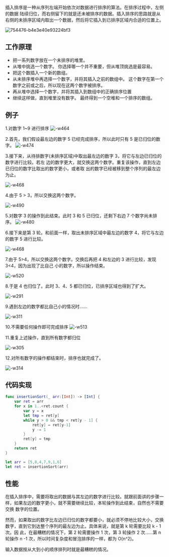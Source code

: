 插入排序是一种从序列左端开始依次对数据进行排序的算法。在排序过程中，左侧的数据 陆续归位，而右侧留下的就是还未被排序的数据。插入排序的思路就是从右侧的未排序区域内取出一个数据，然后将它插入到已排序区域内合适的位置上。

![754476-b4e3e40e93224bf3](http://blog.oldbird.run/754476-b4e3e40e93224bf3.gif)

## 工作原理

- 把一系列数字放在一个未排序的堆里。
- 从堆中挑选一个数字。 你选择哪一个并不重要，但从堆顶挑选是最容易。
- 把这个数插入一个新的数组。
- 从未排序堆中再选择一个数字，并将其插入之前的数组中。 这个数字在第一个数字之前或之后，所以现在这两个数字被排序。
- 再从堆中选择一个数字，并将其插入到数组中的正确排序位置
- 继续这样做，直到堆里没有数字。 最终得到一个空堆和一个排序的数组。

## 例子

1.对数字 1~9 进行排序
![-w464](http://blog.oldbird.run/2020-08-14-15974187854474.png)

2.首先，我们假设最左边的数字 5 已经完成排序，所以此时只有 5 是已归位的数字。
![-w474](http://blog.oldbird.run/2020-08-14-15974188214620.png)

3.接下来，从待排数字(未排序区域)中取出最左边的数字 3，将它与左边已归位的数字进行比较。若左 边的数字更大，就交换这两个数字。重复该操作，直到左边已归位的数字比取出的数字更小，或者取 出的数字已经被移到整个序列的最左边为止。

![-w468](http://blog.oldbird.run/2020-08-14-15974188693718.png)

4.由于 5 > 3，所以交换这两个数字。

![-w490](http://blog.oldbird.run/2020-08-14-15974189206263.png)

5.对数字 3 的操作到此结束。此时 3 和 5 已归位，还剩下右边 7 个数字尚未排序。
![-w480](http://blog.oldbird.run/2020-08-14-15974189493112.png)

6.接下来是第 3 轮。和前面一样，取出未排序区域中最左边的数字 4，将它与左边的数字 5 进行比较。

![-w468](http://blog.oldbird.run/2020-08-14-15974189965277.png)

7.由于 5>4，所以交换这两个数字。交换后再把 4 和左边的 3 进行比较，发现 3<4，因为出现了比自己 小的数字，所以操作结束。

![-w520](http://blog.oldbird.run/2020-08-14-15974190358164.png)

8.于是 4 也归位了。此时 3、4、5 都已归位，已排序区域也得到了扩大。

![-w291](http://blog.oldbird.run/2020-08-14-15974190933068.png)

9.遇到左边的数字都比自己小的情况时......

![-w311](http://blog.oldbird.run/2020-08-14-15974191392409.png)

10.不需要任何操作即可完成排序
![-w513](http://blog.oldbird.run/2020-08-14-15974191604605.png)

11.重复上述操作，直到所有数字都归位

![-w305](http://blog.oldbird.run/2020-08-14-15974191942389.png)

12.对所有数字的操作都结束时，排序也就完成了。

![-w314](http://blog.oldbird.run/2020-08-14-15974192214948.png)

## 代码实现

```swift
func insertionSort(_ arr:[Int]) -> [Int] {
    var ret = arr
    for x in 1..<ret.count {
        var y = x
        let tmp = ret[y]
        while y > 0 && tmp < ret[y - 1] {
            ret[y] = ret[y-1]
            y -= 1
        }
        ret[y] = tmp
    }
    return ret
}

let arr = [5,8,4,7,9,1,6]
let ret = insertionSort(arr)
```

## 性能

在插入排序中，需要将取出的数据与其左边的数字进行比较。就跟前面讲的步骤一 样，如果左边的数字更小，就不需要继续比较，本轮操作到此结束，自然也不需要交换 数字的位置。

然而，如果取出的数字比左边已归位的数字都要小，就必须不停地比较大小，交换 数字，直到它到达整个序列的最左边为止。具体来说，就是第 k 轮需要比较 k - 1 次。因 此，在最糟糕的情况下，第 2 轮需要操作 1 次，第 3 轮操作 2 次......第 n 轮操作 n -1 次，所以时间复杂度和冒泡排序的一样，都为 O(n^2)。

输入数据按从大到小的顺序排列时就是最糟糕的情况。
